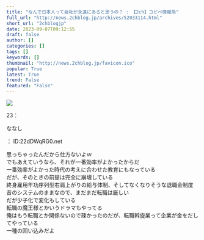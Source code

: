 ```yaml
---
title: "なんで日本人って会社が永遠にあると思うの？ : 【2ch】コピペ情報局"
full_url: "http://news.2chblog.jp/archives/52033114.html"
short_url: "2chblogjp"
date: 2023-09-07T09:12:55
draft: false
author: []
categories: []
tags: []
keywords: []
thumbnail: "http://news.2chblog.jp/favicon.ico"
popular: True
latest: True
trend: False
featured: "False"
---
```


![](http://news.2chblog.jp/favicon.ico)

<div><p>23：<p>ななし</p>： ID:22dDWqRG0.net</p> <p> 思っちゃったんだから仕方ないよｗ <br> でもあえていうなら、それが一番効率がよかったからだ <br> 一番効率がよかった時代の考えに合わせた教育にもなっている <br> だが、そのときの前提は完全に崩壊している <br> 終身雇用年功序列型右肩上がりの給与体制、そしてなくなりそうな退職金制度 <br> 昔のシステムのままなので、まだまだ転職は厳しい <br> だが少子化で変化もしている <br> 転職の魔王様とかいうドラマもやってる <br> 俺はもう転職とか関係ないので疎かったのだが、転職斡旋業って企業が金をだしてやっている <br> 一種の囲い込みだよ </p></div>